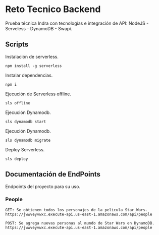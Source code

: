 
# Reto Tecnico Backend 

Prueba técnica Indra con tecnologías e integración de API: NodeJS - Serveless - DynamoDB - Swapi.

## Scripts

Instalación de serverless.

```
npm install -g serverless
```

Instalar dependencias.

```
npm i
```

Ejecución de Serverless offline.

```
sls offline
```

Ejecución Dynamodb.

```
sls dynamodb start
```

Ejecución Dynamodb.

```
sls dynamodb migrate
```

Deploy Serverless.

```
sls deploy
```



## Documentación de EndPoints

Endpoints del proyecto para su uso.

### People

```
GET: Se obtienen todos los personajes de la pelicula Star Wars.
https://jwwveyvwxc.execute-api.us-east-1.amazonaws.com/api/people
```


```
POST: Se agrega nuevas personas al mundo de Star Wars en DynamoDB.
https://jwwveyvwxc.execute-api.us-east-1.amazonaws.com/api/people
```
